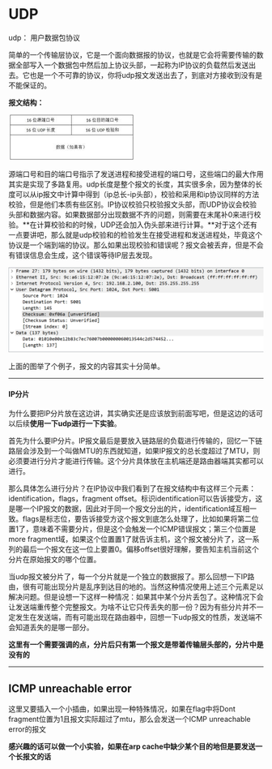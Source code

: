 # UDP

udp： 用户数据包协议

简单的一个传输层协议，它是一个面向数据报的协议，也就是它会将需要传输的数据全部写入一个数据包中然后加上协议头部，一起称为IP协议的负载然后发送出去。它也是一个不可靠的协议，你将udp报文发送出去了，到底对方接收到没有是不能保证的。

**报文结构：**

![udp1](../img/udp1.jpg)

源端口号和目的端口号指示了发送进程和接受进程的端口号，这些端口的最大作用其实是实现了多路复用。udp长度是整个报文的长度，其实很多余，因为整体的长度可以从ip报文中计算中得到（ip总长-ip头部），校验和采用和ip协议同样的方法校验，但是他们本质有些区别。IP协议校验只校验报文头部，而UDP协议会校验头部和数据内容。如果数据部分出现数据不齐的问题，则需要在末尾补0来进行校验。**在计算校验和的时候，UDP还会加入伪头部来进行计算。**对于这个还有一点要讲吧，那么就是udp校验和的检验发生在接受进程和发送进程处，毕竟这个协议是一个端到端的协议。那么如果出现校验和错误呢？报文会被丢弃，但是不会有错误信息会生成，这个错误等待IP层去发现。

![udp2](../img/udp2.png)

上面的图举了个例子，报文的内容其实十分简单。

-----

#### IP分片

为什么要把IP分片放在这边讲，其实确实还是应该放到前面写吧，但是这边的话可以后续**使用一下udp进行一下实验**。

首先为什么要IP分片。IP报文最后是要放入链路层的负载进行传输的，回忆一下链路层会涉及到一个叫做MTU的东西就知道，如果IP报文的总长度超过了MTU，则必须要进行分片才能进行传输。这个分片具体放在主机端还是路由器端其实都可以进行。

那么具体怎么进行分片？在IP协议中我们看到了在报文结构中有这样三个元素：identification，flags，fragment offset。标识identification可以告诉接受方，这是哪一个IP报文的数据，因此对于同一个报文分出的片，identification域互相一致。flags是标志位，要告诉接受方这个报文到底怎么处理了，比如如果将第二位置1了，意味着不需要分片，但是这个会触发一个ICMP错误报文；第三个位置是more fragment域，如果这个位置置1了就告诉主机，这个报文被分片了，这一系列的最后一个报文在这一位上要置0。偏移offset很好理解，要告知主机当前这个分片在原始报文的哪个位置。

当udp报文被分片了，每一个分片就是一个独立的数据报了。那么回想一下IP路由，很有可能出现分片是乱序到达目的地的。当然这种情况使用上述三个元素足以解决问题。但是设想一下这样一种情况：如果其中某个分片丢包了。这种情况下会让发送端重传整个完整报文。为啥不让它只传丢失的那一份？因为有些分片并不一定发生在发送端，而有可能出现在路由器中，回想一下udp报文的性质，发送端不会知道丢失的是哪一部分。

**这里有一个需要强调的点，分片后只有第一个报文是带着传输层头部的，分片中是没有的**

----



## ICMP unreachable error

这里又要插入一个小插曲，如果出现一种特殊情况，如果在flag中将Dont fragment位置为1且报文实际超过了mtu，那么会发送一个ICMP unreachable error的报文



**感兴趣的话可以做一个小实验，如果在arp cache中缺少某个目的地但是要发送一个长报文的话**









